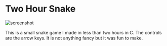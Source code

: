 # Two Hour Snake
![screenshot](https://user-images.githubusercontent.com/70451454/115980535-78aad280-a55b-11eb-9217-13992d1d07c0.png)

This is a small snake game I made in less than two hours in C. The controls are the arrow keys. It is not anything fancy but it was fun to make.
